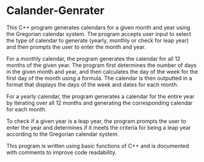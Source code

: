 # Calander-Genrater
This C++ program generates calendars for a given month and year using the Gregorian calendar system. The program accepts user input to select the type of calendar to generate (yearly, monthly or check for leap year) and then prompts the user to enter the month and year.

For a monthly calendar, the program generates the calendar for all 12 months of the given year. The program first determines the number of days in the given month and year, and then calculates the day of the week for the first day of the month using a formula. The calendar is then outputted in a format that displays the days of the week and dates for each month.

For a yearly calendar, the program generates a calendar for the entire year by iterating over all 12 months and generating the corresponding calendar for each month.

To check if a given year is a leap year, the program prompts the user to enter the year and determines if it meets the criteria for being a leap year according to the Gregorian calendar system.

This program is written using basic functions of C++ and is documented with comments to improve code readability.
